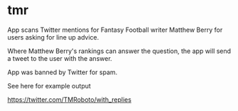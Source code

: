 # tmr

App scans Twitter mentions for Fantasy Football writer Matthew Berry for users asking for line up advice.

Where Matthew Berry's rankings can answer the question, the app will send a tweet to the user with the answer.

App was banned by Twitter for spam.

See here for example output

https://twitter.com/TMRoboto/with_replies
